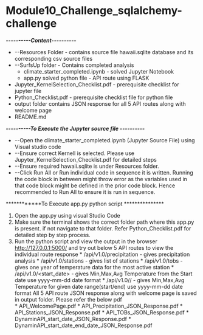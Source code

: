 # Module10_Challenge_sqlalchemy-challenge <br>

*************----------Content----------*************<br>
* --Resources Folder - contains source file hawaii.sqlite database and its corresponding csv source files
* --SurfsUp folder - Contains completed analysis
    * climate_starter_completed.ipynb - solved Jupyter Notebook
    * app.py solved python file - API route using FLASK
* Jupyter_KernelSelection_Checklist.pdf - prerequisite checklist for jupyter file
* Python_Checklist.pdf - prerequisite checklist file for python file
* output folder contains JSON response for all 5 API routes along with welcome page
* README.md

*************----------To Execute the Jupyter source file ----------*************<br>

* --Open the climate_starter_completed.ipynb (Jupyter Source File) using Visual studio code
* --Ensure correct Kernell is selected. Please use Jupyter_KernelSelection_Checklist.pdf for detailed steps
* --Ensure required hawaii.sqlite is under Resources folder.
* --Click Run All or Run individual code in sequence it is written. Running the code block in between might throw error as the variables used in that code block might be defined in the prior code block. Hence recommended to Run All to ensure it is run in sequence.

************To Execute app.py python script ***************
  1. Open the app.py using visual Studio Code
  2. Make sure the terminal shows the correct folder path where this app.py is present. if not navigate to that folder. 
   Refer Python_Checklist.pdf for detailed step by step process.
  3. Run the python script and view the output in the browser http://127.0.0.1:5000/ and try out below 5 API routes to view the individual route response
    * /api/v1.0/precipitation - gives precipitation analysis
    * /api/v1.0/stations - gives list of stations
    * /api/v1.0/tobs - gives one year of temperature data for the most active station
    * /api/v1.0/<start_date>   - gives Min,Max,Avg Temperature from the Start date use yyyy-mm-dd date format
    * /api/v1.0/<start>/<end> - gives Min,Max,Avg Temperature for given date range(start/end) use yyyy-mm-dd date format
  All 5 API route JSON response along with welcome page is saved in output folder. Please refer the below pdf<br>
    * API_WelcomePage.pdf
    * API_Precipitation_JSON_Response.pdf
    * API_Stations_JSON_Response.pdf
    * API_TOBs_JSON_Response.pdf
    * DynaminAPI_start_date_JSON_Response.pdf
    * DynaminAPI_start_date_end_date_JSON_Response.pdf

